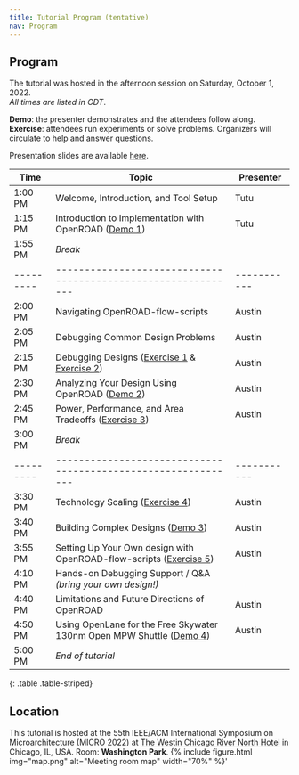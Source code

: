 ```yaml
---
title: Tutorial Program (tentative)
nav: Program
---
```


## Program

The tutorial was hosted in the afternoon session on Saturday, October 1, 2022.<br/>
*All times are listed in CDT*.

**Demo**: the presenter demonstrates and the attendees follow along.<br/>
**Exercise**: attendees run experiments or solve problems. Organizers will
circulate to help and answer questions.

Presentation slides are available [here](../assets/openroad_tutorial_slides_micro2022.pdf).

| Time    | Topic                                                       | Presenter |
|---------|-------------------------------------------------------------|-----------|
| 1:00 PM | Welcome, Introduction, and Tool Setup                       | Tutu      |
| 1:15 PM | Introduction to Implementation with OpenROAD ([Demo 1](https://github.com/The-OpenROAD-Project/micro2022tutorial/tree/main#demo-1-running-the-flow)) | Tutu      |
| 1:55 PM | *Break*                                                     |           |
|---------|-------------------------------------------------------------|-----------|
| 2:00 PM | Navigating OpenROAD-flow-scripts                            | Austin    |
| 2:05 PM | Debugging Common Design Problems                            | Austin    |
| 2:15 PM | Debugging Designs ([Exercise 1](https://github.com/The-OpenROAD-Project/micro2022tutorial/tree/main#exercise-1-debugging-a-design-1) & [Exercise 2](https://github.com/The-OpenROAD-Project/micro2022tutorial/tree/main#exercise-2-debugging-a-design-2)) | Austin    |
| 2:30 PM | Analyzing Your Design Using OpenROAD ([Demo 2](https://github.com/The-OpenROAD-Project/micro2022tutorial/tree/main#demo-2-analyzing-your-design-using-openroad)) | Austin    |
| 2:45 PM | Power, Performance, and Area Tradeoffs ([Exercise 3](https://github.com/The-OpenROAD-Project/micro2022tutorial/tree/main#exercise-3-creating-a-pareto-curve)) | Austin    |
| 3:00 PM | *Break*                                                     |           |
|---------|-------------------------------------------------------------|-----------|
| 3:30 PM | Technology Scaling ([Exercise 4](https://github.com/The-OpenROAD-Project/micro2022tutorial/tree/main#exercise-4-scaling-a-design-across-technologies)) | Austin    |
| 3:40 PM | Building Complex Designs ([Demo 3](https://github.com/The-OpenROAD-Project/micro2022tutorial/tree/main#demo-3-building-complex-designs)) | Austin    |
| 3:55 PM | Setting Up Your Own design with OpenROAD-flow-scripts ([Exercise 5](https://github.com/The-OpenROAD-Project/micro2022tutorial/tree/main#exercise-5-setting-up-a-new-design-with-openroad-flow-scripts)) | Austin    |
| 4:10 PM | Hands-on Debugging Support / Q&A *(bring your own design!)* |           |
| 4:40 PM | Limitations and Future Directions of OpenROAD               | Austin    |
| 4:50 PM | Using OpenLane for the Free Skywater 130nm Open MPW Shuttle ([Demo 4](https://github.com/The-OpenROAD-Project/micro2022tutorial/tree/main#demo-4-using-openlane-for-the-free-skywater-130nm-open-mpw-shuttle)) | Austin    |
| 5:00 PM | *End of tutorial*                                           |           |
{: .table .table-striped}

## Location

This tutorial is hosted at the 55th IEEE/ACM International Symposium on Microarchitecture (MICRO 2022) at [The Westin Chicago River North Hotel](https://www.marriott.com/en-us/hotels/chino-the-westin-chicago-river-north/) in Chicago, IL, USA. Room: **Washington Park**.
{% include figure.html img="map.png" alt="Meeting room map" width="70%" %}'

